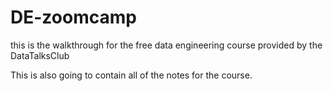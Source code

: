 # DE-zoomcamp
this is the walkthrough for the free data engineering course provided by the DataTalksClub

This is also going to contain all of the notes for the course.
